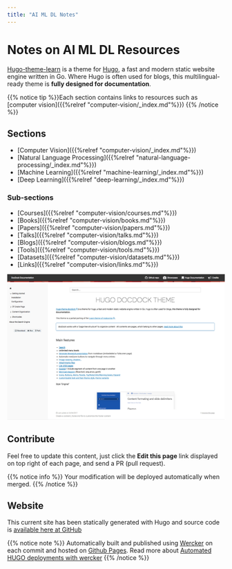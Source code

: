 ```yaml
---
title: "AI ML DL Notes"
---
```


# Notes on AI ML DL Resources

[Hugo-theme-learn](http://github.com/matcornic/hugo-theme-learn) is a theme for [Hugo](https://gohugo.io/), a fast and modern static website engine written in Go. Where Hugo is often used for blogs, this multilingual-ready theme is **fully designed for documentation**.


{{% notice tip %}}Each section contains links to resources such as [computer vision]({{%relref "computer-vision/_index.md"%}}) 
{{% /notice %}}

## Sections
* [Computer Vision]({{%relref "computer-vision/_index.md"%}})
* [Natural Language Processing]({{%relref "natural-language-processing/_index.md"%}})
* [Machine Learning]({{%relref "machine-learning/_index.md"%}})
* [Deep Learning]({{%relref "deep-learning/_index.md"%}})

### Sub-sections
* [Courses]({{%relref "computer-vision/courses.md"%}})
* [Books]({{%relref "computer-vision/books.md"%}})
* [Papers]({{%relref "computer-vision/papers.md"%}})
* [Talks]({{%relref "computer-vision/talks.md"%}})
* [Blogs]({{%relref "computer-vision/blogs.md"%}})
* [Tools]({{%relref "computer-vision/tools.md"%}})
* [Datasets]({{%relref "computer-vision/datasets.md"%}})
* [Links]({{%relref "computer-vision/links.md"%}})

![Screenshot](https://github.com/matcornic/hugo-theme-learn/raw/master/images/screenshot.png?width=40pc&classes=shadow)

## Contribute
Feel free to update this content, just click the **Edit this page** link displayed on top right of each page, and send a PR (pull request).

{{% notice info %}}
Your modification will be deployed automatically when merged.
{{% /notice %}}

## Website
This current site has been statically generated with Hugo and source code is [available here at GitHub](https://github.com/vaibhawchandel/notes)

{{% notice note %}}
Automatically built and published using [Wercker](http://www.wercker.com/) on each commit and hosted on [Github Pages](https://pages.github.com/). Read more about [Automated HUGO deployments with wercker](https://link-to-my-blog-post-yet-to-be-published.com)
{{% /notice %}}